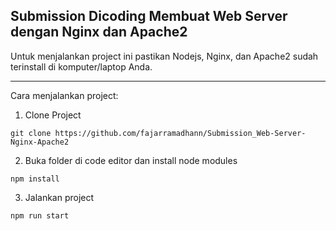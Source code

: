 ## Submission Dicoding Membuat Web Server dengan Nginx dan Apache2

Untuk menjalankan project ini pastikan Nodejs, Nginx, dan Apache2 sudah terinstall di komputer/laptop Anda.

---

Cara menjalankan project:

1.  Clone Project

```
git clone https://github.com/fajarramadhann/Submission_Web-Server-Nginx-Apache2
```

2. Buka folder di code editor dan install node modules

```
npm install
```

3. Jalankan project

```
npm run start
```
